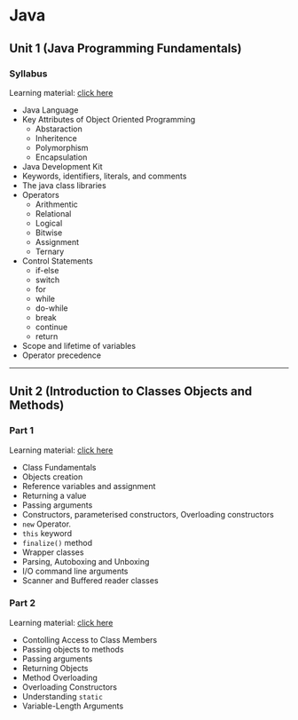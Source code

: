 # Java
## Unit 1 (Java Programming Fundamentals)
### Syllabus
Learning material: [click here](unit1/README.md)
- Java Language
- Key Attributes of Object Oriented Programming
    - Abstaraction
    - Inheritence
    - Polymorphism
    - Encapsulation
- Java Development Kit
- Keywords, identifiers, literals, and comments
- The java class libraries
- Operators 
    - Arithmentic 
    - Relational 
    - Logical 
    - Bitwise 
    - Assignment 
    - Ternary
- Control Statements
    - if-else
    - switch
    - for
    - while
    - do-while
    - break
    - continue
    - return
- Scope and lifetime of variables
- Operator precedence
---
## Unit 2 (Introduction to Classes Objects and Methods)
### Part 1
Learning material: [click here](unit2/README1.md)
- Class Fundamentals
- Objects creation
- Reference variables and assignment
- Returning a value
- Passing arguments
- Constructors, parameterised constructors, Overloading constructors
- `new` Operator.
- `this` keyword
- `finalize()` method
- Wrapper classes
- Parsing, Autoboxing and Unboxing
- I/O command line arguments
- Scanner and Buffered reader classes
### Part 2
Learning material: [click here](unit2/README2.md)
- Contolling Access to Class Members
- Passing objects to methods
- Passing arguments
- Returning Objects
- Method Overloading
- Overloading Constructors
- Understanding `static`
- Variable-Length Arguments
